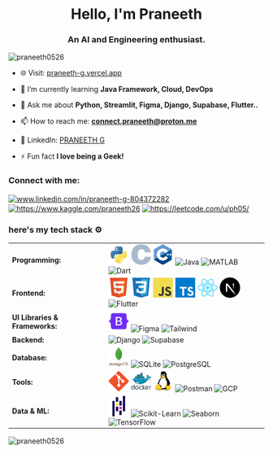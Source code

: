 <h1 align="center">Hello, I'm Praneeth</h1>
<h3 align="center">An AI and Engineering enthusiast.</h3>

<p align="left"> <img src="https://komarev.com/ghpvc/?username=praneeth0526&label=Profile%20views&color=0e75b6&style=flat" alt="praneeth0526" /> </p>

- 🌐 Visit: [praneeth-g.vercel.app](https://praneeth-g.vercel.app)

- 🌱 I’m currently learning **Java Framework, Cloud, DevOps**

- 💬 Ask me about **Python, Streamlit, Figma, Django, Supabase, Flutter..**

- 📫 How to reach me: **[connect.praneeth@proton.me](mailto:connect.praneeth@proton.me)**

- 📄 LinkedIn: [PRANEETH G](https://www.linkedin.com/in/praneeth-g-804372282/)

- ⚡ Fun fact **I love being a Geek!**

<h3 align="left">Connect with me:</h3>
<p align="left">
<a href="https://www.linkedin.com/in/praneeth-g-804372282/" target="blank"><img align="center" src="https://raw.githubusercontent.com/rahuldkjain/github-profile-readme-generator/master/src/images/icons/Social/linked-in-alt.svg" alt="www.linkedin.com/in/praneeth-g-804372282" height="30" width="40" /></a>
<a href="https://www.kaggle.com/praneeth26" target="blank"><img align="center" src="https://raw.githubusercontent.com/rahuldkjain/github-profile-readme-generator/master/src/images/icons/Social/kaggle.svg" alt="https://www.kaggle.com/praneeth26" height="30" width="40" /></a>
<a href="https://leetcode.com/u/ph05/" target="blank"><img align="center" src="https://raw.githubusercontent.com/rahuldkjain/github-profile-readme-generator/master/src/images/icons/Social/leet-code.svg" alt="https://leetcode.com/u/ph05/" height="30" width="40" /></a>
</p>

<h3 align="left">here's my tech stack ⚙️</h3>

<table>
  <tr>
    <td><strong>Programming:</strong></td>
    <td>
      <img src="https://raw.githubusercontent.com/devicons/devicon/master/icons/python/python-original.svg" width="40" height="40" alt="Python"/>
      <img src="https://raw.githubusercontent.com/devicons/devicon/master/icons/c/c-original.svg" width="40" height="40" alt="C"/>
      <img src="https://raw.githubusercontent.com/devicons/devicon/master/icons/cplusplus/cplusplus-original.svg" width="40" height="40" alt="C++"/>
      <img src="https://cdn.jsdelivr.net/gh/devicons/devicon/icons/java/java-original.svg" width="40" height="40" alt="Java"/>
      <img src="https://upload.wikimedia.org/wikipedia/commons/2/21/Matlab_Logo.png" width="40" height="40" alt="MATLAB"/>
      <img src="https://www.vectorlogo.zone/logos/dartlang/dartlang-icon.svg" width="40" height="40" alt="Dart"/>
    </td>
  </tr>

  <tr>
    <td><strong>Frontend:</strong></td>
    <td>
      <img src="https://raw.githubusercontent.com/devicons/devicon/master/icons/html5/html5-original.svg" width="40" height="40" alt="HTML"/>
      <img src="https://raw.githubusercontent.com/devicons/devicon/master/icons/css3/css3-original.svg" width="40" height="40" alt="CSS"/>
      <img src="https://raw.githubusercontent.com/devicons/devicon/master/icons/javascript/javascript-original.svg" width="40" height="40" alt="JavaScript"/>
      <img src="https://raw.githubusercontent.com/devicons/devicon/master/icons/typescript/typescript-original.svg" width="40" height="40" alt="TypeScript"/>
      <img src="https://raw.githubusercontent.com/devicons/devicon/master/icons/react/react-original.svg" width="40" height="40" alt="React"/>
      <img src="https://raw.githubusercontent.com/devicons/devicon/master/icons/nextjs/nextjs-original.svg" width="40" height="40" alt="Next.js"/>
      <img src="https://www.vectorlogo.zone/logos/flutterio/flutterio-icon.svg" width="40" height="40" alt="Flutter"/>
    </td>
  </tr>

  <tr>
    <td><strong>UI Libraries & Frameworks:</strong></td>
    <td>
      <img src="https://raw.githubusercontent.com/devicons/devicon/master/icons/bootstrap/bootstrap-plain.svg" width="40" height="40" alt="Bootstrap"/>
      <img src="https://www.vectorlogo.zone/logos/figma/figma-icon.svg" width="40" height="40" alt="Figma"/>
      <img src="https://www.vectorlogo.zone/logos/tailwindcss/tailwindcss-icon.svg" width="40" height="40" alt="Tailwind"/>
    </td>
  </tr>

  <tr>
    <td><strong>Backend:</strong></td>
    <td>
      <img src="https://cdn.simpleicons.org/django/ffffff" width="40" height="40" alt="Django"/>
      <img src="https://www.vectorlogo.zone/logos/supabase/supabase-icon.svg" width="40" height="40" alt="Supabase"/>
    </td>
  </tr>

  <tr>
    <td><strong>Database:</strong></td>
    <td>
      <img src="https://raw.githubusercontent.com/devicons/devicon/master/icons/mongodb/mongodb-original-wordmark.svg" width="40" height="40" alt="MongoDB"/>
      <img src="https://www.vectorlogo.zone/logos/sqlite/sqlite-icon.svg" width="40" height="40" alt="SQLite"/>
      <img src="https://www.vectorlogo.zone/logos/postgresql/postgresql-icon.svg" width="40" height="40" alt="PostgreSQL"/>
    </td>
  </tr>

  <tr>
    <td><strong>Tools:</strong></td>
    <td>
      <img src="https://raw.githubusercontent.com/devicons/devicon/master/icons/git/git-original.svg" width="40" height="40" alt="Git"/>
      <img src="https://raw.githubusercontent.com/devicons/devicon/master/icons/docker/docker-original-wordmark.svg" width="40" height="40" alt="Docker"/>
      <img src="https://raw.githubusercontent.com/devicons/devicon/master/icons/linux/linux-original.svg" width="40" height="40" alt="Linux"/>
      <img src="https://www.vectorlogo.zone/logos/getpostman/getpostman-icon.svg" width="40" height="40" alt="Postman"/>
      <img src="https://www.vectorlogo.zone/logos/google_cloud/google_cloud-icon.svg" width="40" height="40" alt="GCP"/>
    </td>
  </tr>

  <tr>
    <td><strong>Data & ML:</strong></td>
    <td>
      <img src="https://raw.githubusercontent.com/devicons/devicon/master/icons/pandas/pandas-original.svg" width="40" height="40" alt="Pandas"/>
      <img src="https://upload.wikimedia.org/wikipedia/commons/0/05/Scikit_learn_logo_small.svg" width="40" height="40" alt="Scikit-Learn"/>
      <img src="https://seaborn.pydata.org/_images/logo-mark-lightbg.svg" width="40" height="40" alt="Seaborn"/>
      <img src="https://www.vectorlogo.zone/logos/tensorflow/tensorflow-icon.svg" width="40" height="40" alt="TensorFlow"/>
    </td>
  </tr>
</table>



 </p>

<p><img align="center" src="https://github-readme-streak-stats.herokuapp.com/?user=praneeth0526&" alt="praneeth0526" /></p>

